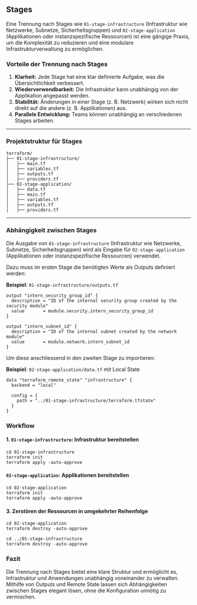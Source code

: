 ## Stages

Eine Trennung nach Stages wie `01-stage-infrastructure` (Infrastruktur wie Netzwerke, Subnetze, Sicherheitsgruppen) und `02-stage-application` (Applikationen oder instanzspezifische Ressourcen) ist eine gängige Praxis, um die Komplexität zu reduzieren und eine modulare Infrastrukturverwaltung zu ermöglichen.

### Vorteile der Trennung nach Stages

1. **Klarheit:** Jede Stage hat eine klar definierte Aufgabe, was die Übersichtlichkeit verbessert.
2. **Wiederverwendbarkeit:** Die Infrastruktur kann unabhängig von der Applikation angepasst werden.
3. **Stabilität:** Änderungen in einer Stage (z. B. Netzwerk) wirken sich nicht direkt auf die andere (z. B. Applikationen) aus.
4. **Parallele Entwicklung:** Teams können unabhängig an verschiedenen Stages arbeiten.

---

### Projektstruktur für Stages

    terraform/
    ├── 01-stage-infrastructure/
    │   ├── main.tf
    │   ├── variables.tf
    │   ├── outputs.tf
    │   ├── providers.tf
    ├── 02-stage-application/
    │   ├── data.tf
    │   ├── main.tf
    │   ├── variables.tf
    │   ├── outputs.tf
    │   ├── providers.tf

---

### Abhängigkeit zwischen Stages

Die Ausgabe von `01-stage-infrastructure` (Infrastruktur wie Netzwerke, Subnetze, Sicherheitsgruppen) wird als Eingabe für `02-stage-application` (Applikationen oder instanzspezifische Ressourcen) verwendet. 

Dazu muss im ersten Stage die benötigten Werte als Outputs definiert werden:

**Beispiel**: `01-stage-infrastructure/outputs.tf`

    output "intern_security_group_id" {
      description = "ID of the internal security group created by the security module"
      value       = module.security.intern_security_group_id
    }
    
    output "intern_subnet_id" {
      description = "ID of the internal subnet created by the network module"
      value       = module.network.intern_subnet_id
    }

Um diese anschliessend in den zweiten Stage zu importieren:

**Beispiel**: `02-stage-application/data.tf` mit Local State

    data "terraform_remote_state" "infrastructure" {
      backend = "local"
    
      config = {
        path = "../01-stage-infrastructure/terraform.tfstate"
      }
    }

### Workflow

#### 1. `01-stage-infrastructure`: Infrastruktur bereitstellen

    cd 01-stage-infrastructure
    terraform init
    terraform apply -auto-approve

#### `02-stage-application`: Applikationen bereitstellen

    cd 02-stage-application
    terraform init
    terraform apply -auto-approve

#### 3. Zerstören der Ressourcen in umgekehrter Reihenfolge

    cd 02-stage-application
    terraform destroy -auto-approve

    cd ../01-stage-infrastructure
    terraform destroy -auto-approve

### Fazit

Die Trennung nach Stages bietet eine klare Struktur und ermöglicht es, Infrastruktur und Anwendungen unabhängig voneinander zu verwalten. Mithilfe von Outputs und Remote State lassen sich Abhängigkeiten zwischen Stages elegant lösen, ohne die Konfiguration unnötig zu vermischen.